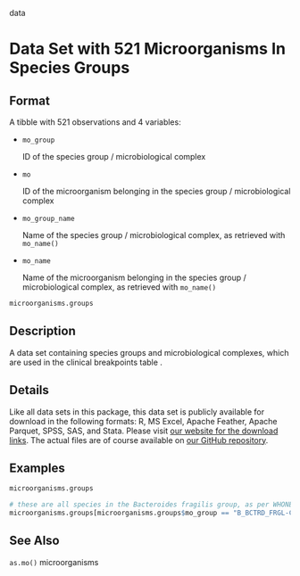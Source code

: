  data

# Data Set with 521 Microorganisms In Species Groups

## Format

A tibble with 521 observations and 4 variables:

 * `mo_group`
   
   ID of the species group / microbiological complex
 * `mo`
   
   ID of the microorganism belonging in the species group / microbiological complex
 * `mo_group_name`
   
   Name of the species group / microbiological complex, as retrieved with `mo_name()`
 * `mo_name`
   
   Name of the microorganism belonging in the species group / microbiological complex, as retrieved with `mo_name()`

```r
microorganisms.groups
```

## Description

A data set containing species groups and microbiological complexes, which are used in the clinical breakpoints table .

## Details

Like all data sets in this package, this data set is publicly available for download in the following formats: R, MS Excel, Apache Feather, Apache Parquet, SPSS, SAS, and Stata. Please visit [our website for the download links](https://msberends.github.io/AMR/articles/datasets.html). The actual files are of course available on [our GitHub repository](https://github.com/msberends/AMR/tree/main/data-raw).

## Examples

```r
microorganisms.groups

# these are all species in the Bacteroides fragilis group, as per WHONET:
microorganisms.groups[microorganisms.groups$mo_group == "B_BCTRD_FRGL-C", ]
```

## See Also

`as.mo()` microorganisms



